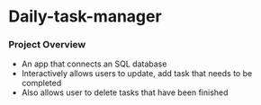 # Daily-task-manager

### Project Overview
* An app that connects an SQL database
* Interactively allows users to update, add task that needs to be completed
* Also allows user to delete tasks that have been finished
